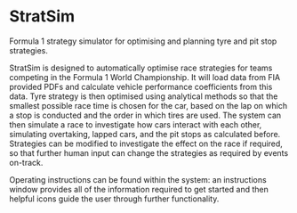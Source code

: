 # StratSim
Formula 1 strategy simulator for optimising and planning tyre and pit stop strategies.

StratSim is designed to automatically optimise race strategies for teams competing in the Formula 1 World Championship.
It will load data from FIA provided PDFs and calculate vehicle performance coefficients from this data. Tyre strategy
is then optimised using analytical methods so that the smallest possible race time is chosen for the car, based on the
lap on which a stop is conducted and the order in which tires are used.
The system can then simulate a race to investigate how cars interact with each other, simulating overtaking, lapped cars,
and the pit stops as calculated before. Strategies can be modified to investigate the effect on the race if required, so
that further human input can change the strategies as required by events on-track.

Operating instructions can be found within the system: an instructions window provides all of the information required to
get started and then helpful icons guide the user through further functionality.
